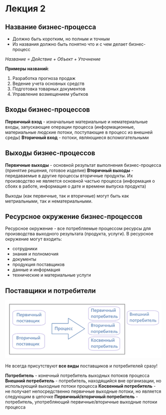 # Лекция 2

## Название бизнес-процесса
- Должно быть коротким, но полным и точным
- Из названия должно быть понятно что и с чем делает бизнес-процесс

*Название = Действие + Объект + Уточнение*

**Примеры названий**:
1) Разработка прогноза продаж
2) Ведение учета основных средств
3) Подготовка товарных документов
4) Управление возмещением убытков

## Входы бизнес-процессов
**Первичный вход** - изначальные материальные и нематериальные входы, запускающие операции процесса (информационные, материальные людские потоки, поступающие в процесс из внешней среды)
**Вторичный вход** - потоки, являющиеся вспомогательными

## Выходы бизнес-процессов
**Первичные выходы** - основной результат выполнения бизнес-процесса (принятие решения, готовое изделие)
**Вторичный выходы** - передаваемые в другие процессы вторичные продукты. Их производство не является основной частью процесса (информация о сбоях в работе, информация о дате и времени выпуска продукта)

Выходы (как первичные, так и вторичные) могут быть как метриальными, так и нематериальными.

## Ресурсное окружение бизнес-процессов
Ресурсное окружение - все потребляемые процессом ресурсы для производства выходного результата (продукта, услуги). В ресурсное окружение могут входить:
- сотрудники
- знания и полномочия
- документы
- продукция поставщиков
- данные и информация
- технические и материальные услуги

## Поставщики и потребители
![](Лекция_2_схема_1.png)

Не всегда присутствуют **все виды** поставщиков и потребителей сразу!

**Потребитель** - конечный потребитель выходных потоков процесса
**Внешний потребитель** - потребитель, находящийся вне организации, но использующий выходные потоки процесса
**Косвенный потребитель** - не получает непосредственно первичные выходные потоки, но является следующим в цепочке
**Первичный/вторичный потребитель** - потребитель, употребляющий первичные/вторичные выходные потоки процесса

